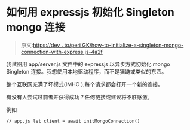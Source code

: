 # 如何用 expressjs 初始化 Singleton mongo 连接

> 原文:[https://dev . to/peri GK/how-to-initialize-a-singleton-mongo-connection-with-express js-4a2f](https://dev.to/perigk/how-to-initialize-a-singleton-mongo-connection-with-expressjs-4a2f)

我试图用 app/server.js 文件中的 expressjs 以异步方式初始化 mongo Singleton 连接。我想使用本地驱动程序，而不是猫鼬或类似的东西。

整个互联网充满了坏模式(IMHO ),每个请求都会打开一个新的连接。

有没有人尝试过前者并获得成功？任何链接或建议将不胜感激。

例如

`// app.js
let client = await initMongoConnection()`